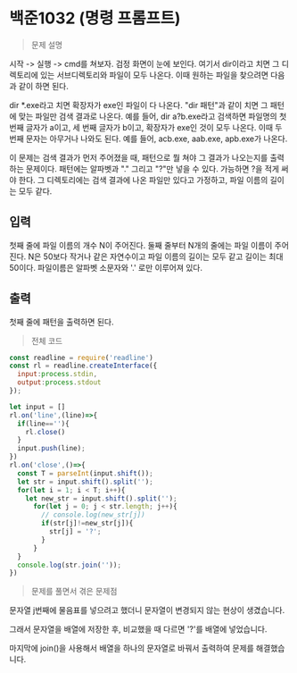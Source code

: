 # 백준1032 (명령 프롬프트)

> 문제 설명

시작 -> 실행 -> cmd를 쳐보자. 검정 화면이 눈에 보인다. 여기서 dir이라고 치면 그 디렉토리에 있는 서브디렉토리와 파일이 모두 나온다. 이때 원하는 파일을 찾으려면 다음과 같이 하면 된다.

dir *.exe라고 치면 확장자가 exe인 파일이 다 나온다. "dir 패턴"과 같이 치면 그 패턴에 맞는 파일만 검색 결과로 나온다. 예를 들어, dir a?b.exe라고 검색하면 파일명의 첫 번째 글자가 a이고, 세 번째 글자가 b이고, 확장자가 exe인 것이 모두 나온다. 이때 두 번째 문자는 아무거나 나와도 된다. 예를 들어, acb.exe, aab.exe, apb.exe가 나온다.

이 문제는 검색 결과가 먼저 주어졌을 때, 패턴으로 뭘 쳐야 그 결과가 나오는지를 출력하는 문제이다. 패턴에는 알파벳과 "." 그리고 "?"만 넣을 수 있다. 가능하면 ?을 적게 써야 한다. 그 디렉토리에는 검색 결과에 나온 파일만 있다고 가정하고, 파일 이름의 길이는 모두 같다.

## 입력

첫째 줄에 파일 이름의 개수 N이 주어진다. 둘째 줄부터 N개의 줄에는 파일 이름이 주어진다. N은 50보다 작거나 같은 자연수이고 파일 이름의 길이는 모두 같고 길이는 최대 50이다. 파일이름은 알파벳 소문자와 '.' 로만 이루어져 있다.

## 출력

첫째 줄에 패턴을 출력하면 된다.

> 전체 코드

```node.js
const readline = require('readline')
const rl = readline.createInterface({
  input:process.stdin,
  output:process.stdout
});

let input = []
rl.on('line',(line)=>{
  if(line==''){
    rl.close()
  }
  input.push(line);
})
rl.on('close',()=>{
  const T = parseInt(input.shift());
  let str = input.shift().split('');
  for(let i = 1; i < T; i++){
    let new_str = input.shift().split('');
      for(let j = 0; j < str.length; j++){
        // console.log(new_str[j])
        if(str[j]!=new_str[j]){
          str[j] = '?';
        }
      }
  }
  console.log(str.join(''));
})
```

> 문제를 풀면서 겪은 문제점

문자열 j번째에 물음표를 넣으려고 했더니 문자열이 변경되지 않는 현상이 생겼습니다.

그래서 문자열을 배열에 저장한 후, 비교했을 때 다르면 '?'를 배열에 넣었습니다.

마지막에 join()을 사용해서 배열을 하나의 문자열로 바꿔서 출력하여 문제를 해결했습니다.